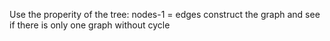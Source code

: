 Use the properity of the tree: nodes-1 = edges
construct the graph and see if there is only one graph without cycle
